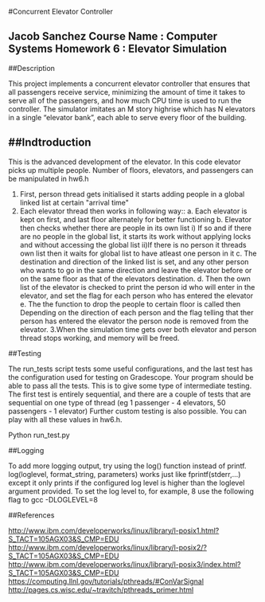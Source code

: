 #Concurrent Elevator Controller


Jacob Sanchez
Course Name  : Computer Systems
Homework  6  : Elevator Simulation
-------------------------------------------------------------------------------

##Description

This project implements a concurrent elevator controller that ensures that all passengers receive service, minimizing the amount of time it takes to serve all of the passengers, and how much CPU time is used to run the controller. The simulator imitates an M story highrise which has N elevators in a single “elevator bank”, each able to serve every floor of the building.

##Indtroduction
-------------
This is the  advanced development of the elevator. In this code elevator picks
up multiple people. Number of floors, elevators, and passengers can be 
manipulated in hw6.h
1. First, person thread gets initialised it starts adding people in a global
   linked list at certain "arrival time"
2. Each elevator thread then works in following way::
	a. Each elevator is kept on first, and last floor alternately for
	   better functioning
	b. Elevator then checks whether there are people in its own list
		i) If so and if there are no people in the global list, it
		   starts its work without applying locks and without
		   accessing the global list
		ii)If there is no person it threads own list then it waits
		   for global list to have atleast one person in it
	c. The destination and direction of the linked list is set, and any
	   other person who wants to go in the same direction and leave the
	   elevator before or on the same floor as that of the elevators
	   destination.
	d. Then the own list of the elevator is checked to print the person id
	   who will enter in the elevator, and set the flag for each person
	   who has entered the elevator
	e. The the function to drop the people to certain floor is called then
           Depending on the direction of each person and the flag telling that
	   ther person has entered the elevator the person node is removed
	   from the elevator.
3.When the simulation time gets over both elevator and person thread stops
working, and memory will be freed.	

##Testing

The run_tests script tests some useful configurations, and the last test has the configuration used for testing on Gradescope. Your program should be able to pass all the tests. This is to give some type of intermediate testing. The first test is entirely sequential, and there are a couple of tests that are sequential on one type of thread (eg 1 passenger - 4 elevators, 50 passengers - 1 elevator) Further custom testing is also possible. You can play with all these values in hw6.h.


Python run_test.py

##Logging

To add more logging output, try using the log() function instead of printf. log(loglevel, format_string, parameters) works just like fprintf(stderr,...) except it only prints if the configured log level is higher than the loglevel argument provided. To set the log level to, for example, 8 use the following flag to gcc -DLOGLEVEL=8


##References

http://www.ibm.com/developerworks/linux/library/l-posix1.html?S_TACT=105AGX03&S_CMP=EDU
http://www.ibm.com/developerworks/linux/library/l-posix2/?S_TACT=105AGX03&S_CMP=EDU
http://www.ibm.com/developerworks/linux/library/l-posix3/index.html?S_TACT=105AGX03&S_CMP=EDU
https://computing.llnl.gov/tutorials/pthreads/#ConVarSignal
http://pages.cs.wisc.edu/~travitch/pthreads_primer.html
